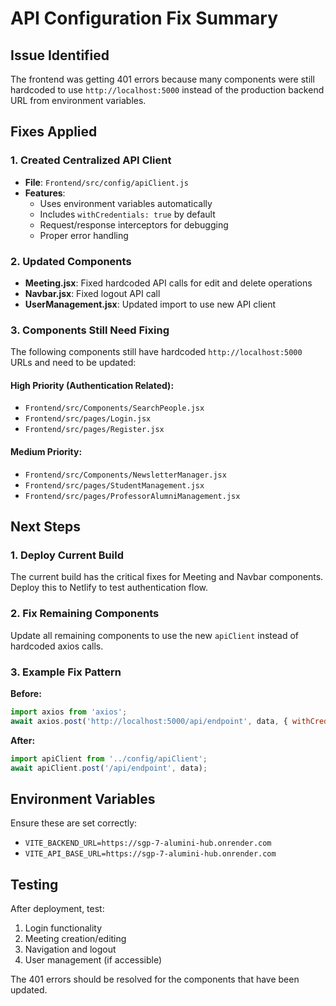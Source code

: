 # API Configuration Fix Summary

## Issue Identified
The frontend was getting 401 errors because many components were still hardcoded to use `http://localhost:5000` instead of the production backend URL from environment variables.

## Fixes Applied

### 1. Created Centralized API Client
- **File**: `Frontend/src/config/apiClient.js`
- **Features**:
  - Uses environment variables automatically
  - Includes `withCredentials: true` by default
  - Request/response interceptors for debugging
  - Proper error handling

### 2. Updated Components
- **Meeting.jsx**: Fixed hardcoded API calls for edit and delete operations
- **Navbar.jsx**: Fixed logout API call
- **UserManagement.jsx**: Updated import to use new API client

### 3. Components Still Need Fixing
The following components still have hardcoded `http://localhost:5000` URLs and need to be updated:

#### High Priority (Authentication Related):
- `Frontend/src/Components/SearchPeople.jsx`
- `Frontend/src/pages/Login.jsx` 
- `Frontend/src/pages/Register.jsx`

#### Medium Priority:
- `Frontend/src/Components/NewsletterManager.jsx`
- `Frontend/src/pages/StudentManagement.jsx`
- `Frontend/src/pages/ProfessorAlumniManagement.jsx`

## Next Steps

### 1. Deploy Current Build
The current build has the critical fixes for Meeting and Navbar components. Deploy this to Netlify to test authentication flow.

### 2. Fix Remaining Components
Update all remaining components to use the new `apiClient` instead of hardcoded axios calls.

### 3. Example Fix Pattern
**Before:**
```javascript
import axios from 'axios';
await axios.post('http://localhost:5000/api/endpoint', data, { withCredentials: true });
```

**After:**
```javascript
import apiClient from '../config/apiClient';
await apiClient.post('/api/endpoint', data);
```

## Environment Variables
Ensure these are set correctly:
- `VITE_BACKEND_URL=https://sgp-7-alumini-hub.onrender.com`
- `VITE_API_BASE_URL=https://sgp-7-alumini-hub.onrender.com`

## Testing
After deployment, test:
1. Login functionality
2. Meeting creation/editing
3. Navigation and logout
4. User management (if accessible)

The 401 errors should be resolved for the components that have been updated.